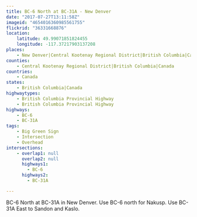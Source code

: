 ```yaml
---
title: BC-6 North at BC-31A - New Denver
date: "2017-07-27T13:11:58Z"
imageid: "4654016360985561755"
flickrid: "36331668876"
location:
    latitude: 49.99071851824455
    longitude: -117.37217903137208
places:
    - New Denver|Central Kootenay Regional District|British Columbia|Canada
counties:
    - Central Kootenay Regional District|British Columbia|Canada
countries:
    - Canada
states:
    - British Columbia|Canada
highwaytypes:
    - British Columbia Provincial Highway
    - British Columbia Provincial Highway
highways:
    - BC-6
    - BC-31A
tags:
    - Big Green Sign
    - Intersection
    - Overhead
intersections:
    - overlap1: null
      overlap2: null
      highways1:
        - BC-6
      highways2:
        - BC-31A

---
```

BC-6 North at BC-31A in New Denver.  Use BC-6 north for Nakusp.  Use BC-31A East to Sandon and Kaslo.